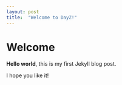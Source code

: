 ```yaml
---
layout: post
title:  "Welcome to DayZ!"
---
```


# Welcome

**Hello world**, this is my first Jekyll blog post.

I hope you like it!
